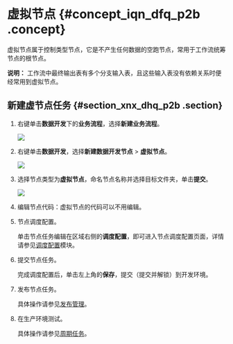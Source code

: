 # 虚拟节点 {#concept_iqn_dfq_p2b .concept}

虚拟节点属于控制类型节点，它是不产生任何数据的空跑节点，常用于工作流统筹节点的根节点。

**说明：** 工作流中最终输出表有多个分支输入表，且这些输入表没有依赖关系时便经常用到虚拟节点。

## 新建虚节点任务 {#section_xnx_dhq_p2b .section}

1.  右键单击**数据开发**下的**业务流程**，选择**新建业务流程**。

    ![](http://static-aliyun-doc.oss-cn-hangzhou.aliyuncs.com/assets/img/16292/15367328307651_zh-CN.png)

2.  右键单击**数据开发**，选择**新建数据开发节点** \> **虚拟节点**。

    ![](http://static-aliyun-doc.oss-cn-hangzhou.aliyuncs.com/assets/img/16298/15367328317816_zh-CN.png)

3.  选择节点类型为**虚拟节点**，命名节点名称并选择目标文件夹，单击**提交**。

    ![](http://static-aliyun-doc.oss-cn-hangzhou.aliyuncs.com/assets/img/16298/15367328317817_zh-CN.png)

4.  编辑节点代码：虚拟节点的代码可以不用编辑。
5.  节点调度配置。

    单击节点任务编辑在区域右侧的**调度配置**，即可进入节点调度配置页面，详情请参见[调度配置](intl.zh-CN/使用指南/数据开发/调度配置/基本属性.md#)模块。

6.  提交节点任务。

    完成调度配置后，单击左上角的**保存**，提交（提交并解锁）到开发环境。

7.  发布节点任务。

    具体操作请参见[发布管理](intl.zh-CN/使用指南/数据开发/发布管理.md#)。

8.  在生产环境测试。

    具体操作请参见[周期任务](intl.zh-CN/使用指南/运维中心/任务列表/周期任务.md#)。


